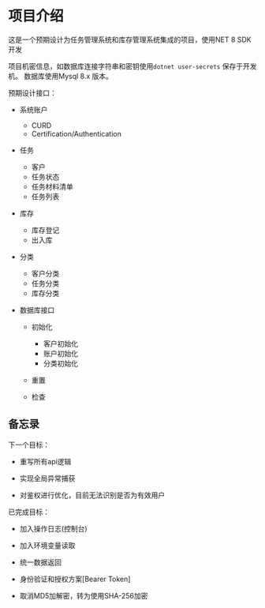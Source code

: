 # 项目介绍

这是一个预期设计为任务管理系统和库存管理系统集成的项目，使用NET 8 SDK 开发

 项目机密信息，如数据库连接字符串和密钥使用`dotnet user-secrets` 保存于开发机。
数据库使用Mysql 8.x 版本。

预期设计接口：

- 系统账户
    - CURD
    - Certification/Authentication

- 任务
    - 客户
    - 任务状态
    - 任务材料清单
    - 任务列表

- 库存
    - 库存登记
    - 出入库

- 分类
    - 客户分类
    - 任务分类
    - 库存分类

- 数据库接口
    - 初始化
        - 客户初始化
        - 账户初始化
        - 分类初始化
        
    - 重置
    - 检查

## 备忘录

下一个目标：

- 重写所有api逻辑

- 实现全局异常捕获

- 对鉴权进行优化，目前无法识别是否为有效用户

已完成目标：

- 加入操作日志(控制台)

- 加入环境变量读取

- 统一数据返回

- 身份验证和授权方案[Bearer Token]

- 取消MD5加解密，转为使用SHA-256加密

